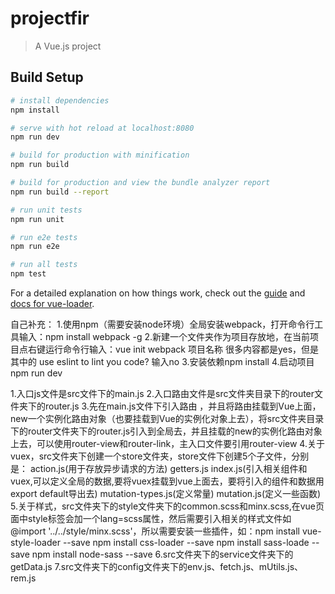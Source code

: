 # projectfir

> A Vue.js project

## Build Setup

``` bash
# install dependencies
npm install

# serve with hot reload at localhost:8080
npm run dev

# build for production with minification
npm run build

# build for production and view the bundle analyzer report
npm run build --report

# run unit tests
npm run unit

# run e2e tests
npm run e2e

# run all tests
npm test
```

For a detailed explanation on how things work, check out the [guide](http://vuejs-templates.github.io/webpack/) and [docs for vue-loader](http://vuejs.github.io/vue-loader).


自己补充：
1.使用npm（需要安装node环境）全局安装webpack，打开命令行工具输入：npm install webpack -g
2.新建一个文件夹作为项目存放地，在当前项目点右键运行命令行输入：vue init  webpack 项目名称 很多内容都是yes，但是其中的 use eslint to lint you code? 输入no
3.安装依赖npm install
4.启动项目 npm run  dev

1.入口js文件是src文件下的main.js
2.入口路由文件是src文件夹目录下的router文件夹下的router.js
3.先在main.js文件下引入路由 ，并且将路由挂载到Vue上面，new一个实例化路由对象（也要挂载到Vue的实例化对象上去），将src文件夹目录下的router文件夹下的router.js引入到全局去，并且挂载的new的实例化路由对象上去，可以使用router-view和router-link，主入口文件要引用router-view
4.关于vuex，src文件夹下创建一个store文件夹，store文件下创建5个子文件，分别是：
    action.js(用于存放异步请求的方法)
    getters.js
    index.js(引入相关组件和vuex,可以定义全局的数据,要将vuex挂载到vue上面去，要将引入的组件和数据用export default导出去)
    mutation-types.js(定义常量)
    mutation.js(定义一些函数)
5.关于样式，src文件夹下的style文件夹下的common.scss和minx.scss,在vue页面中style标签会加一个lang=scss属性，然后需要引入相关的样式文件如@import '../../style/minx.scss'，所以需要安装一些插件，如：npm install vue-style-loader --save 
    npm install css-loader --save
    npm install sass-loade --save
    npm install node-sass  --save
6.src文件夹下的service文件夹下的getData.js
7.src文件夹下的config文件夹下的env.js、fetch.js、mUtils.js、rem.js
